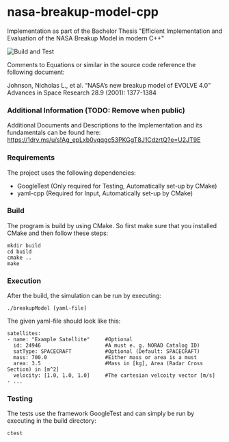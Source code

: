 # nasa-breakup-model-cpp
Implementation as part of the Bachelor Thesis "Efficient Implementation and Evaluation of the NASA Breakup Model in modern C++"

![Build and Test](https://github.com/schuhmaj/nasa-breakup-model-cpp/blob/master/.github/workflows/ctest.yml/badge.svg)

Comments to Equations or similar in the source code reference the following document:

Johnson, Nicholas L., et al. “NASA’s new breakup model of EVOLVE 4.0” Advances in Space Research 28.9 (2001): 1377-1384

### Additional Information (TODO: Remove when public)
Additional Documents and Descriptions to the Implementation
and its fundamentals can be found here:
https://1drv.ms/u/s!Ag_epLxb0vqqgc53PKGgT8J1CdzrtQ?e=U2JT9E

### Requirements
The project uses the following dependencies:
- GoogleTest (Only required for Testing, Automatically set-up by CMake)
- yaml-cpp (Required for Input, Automatically set-up by CMake)

### Build
The program is build by using CMake. So first make sure that you installed
CMake and then follow these steps:

    mkdir build
    cd build
    cmake ..
    make

### Execution
After the build, the simulation can be run by executing:

    ./breakupModel [yaml-file]
    
The given yaml-file should look like this:

    satellites:
    - name: "Example Satellite"     #Optional
      id: 24946                     #A must e. g. NORAD Catalog ID)
      satType: SPACECRAFT           #Optional (Default: SPACECRAFT)
      mass: 700.0                   #Either mass or area is a must
      area: 3.5                     #Mass in [kg], Area (Radar Cross Section) in [m^2]
      velocity: [1.0, 1.0, 1.0]     #The cartesian velcoity vector [m/s]
    - ...

### Testing
The tests use the framework GoogleTest and
can simply be run by executing in the build directory:

    ctest
